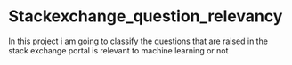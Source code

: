 # Stackexchange_question_relevancy
In this project i am going to classify the questions that are raised in the stack exchange portal is relevant to machine learning or not

